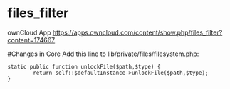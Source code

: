 # files_filter
ownCloud App https://apps.owncloud.com/content/show.php/files_filter?content=174667

#Changes in Core
Add this line to lib/private/files/filesystem.php:

```
static public function unlockFile($path,$type) {
		return self::$defaultInstance->unlockFile($path,$type);
}
```
